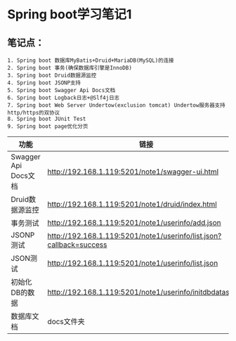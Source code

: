 Spring boot学习笔记1
============================
## 笔记点：
```
1. Spring boot 数据库MyBatis+Druid+MariaDB(MySQL)的连接
2. Spring boot 事务(确保数据库引擎是InnoDB)
3. Spring boot Druid数据源监控
4. Spring boot JSONP支持
5. Spring boot Swagger Api Docs文档
6. Spring boot Logback日志+@Slf4j日志
7. Spring boot Web Server Undertow(exclusion tomcat) Undertow服务器支持http/https的双协议
8. Spring boot JUnit Test
9. Spring boot page优化分页
```

|功能|链接|---|
|---|---|---|
|Swagger Api Docs文档|http://192.168.1.119:5201/note1/swagger-ui.html|---|
|Druid数据源监控|http://192.168.1.119:5201/note1/druid/index.html|admin/123456|
|事务测试|http://192.168.1.119:5201/note1/userinfo/add.json|---|
|JSONP测试|http://192.168.1.119:5201/note1/userinfo/list.json?callback=success|---|
|JSON测试|http://192.168.1.119:5201/note1/userinfo/list.json|---|
|初始化DB的数据|http://192.168.1.119:5201/note1/userinfo/initdbdatas.json|---|
|数据库文档|docs文件夹|---|

